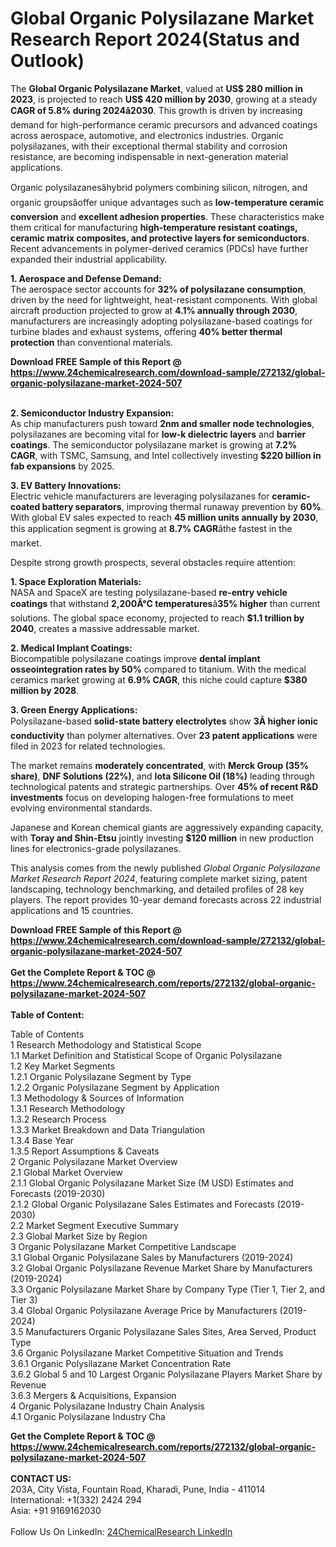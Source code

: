 <h1>Global Organic Polysilazane Market Research Report 2024(Status and Outlook)</h1><p>The <strong>Global Organic Polysilazane Market</strong>, valued at <strong>US$ 280 million in 2023</strong>, is projected to reach <strong>US$ 420 million by 2030</strong>, growing at a steady <strong>CAGR of 5.8% during 2024â2030</strong>. This growth is driven by increasing demand for high-performance ceramic precursors and advanced coatings across aerospace, automotive, and electronics industries. Organic polysilazanes, with their exceptional thermal stability and corrosion resistance, are becoming indispensable in next-generation material applications.</p><p>Organic polysilazanesâhybrid polymers combining silicon, nitrogen, and organic groupsâoffer unique advantages such as <strong>low-temperature ceramic conversion</strong> and <strong>excellent adhesion properties</strong>. These characteristics make them critical for manufacturing <strong>high-temperature resistant coatings, ceramic matrix composites, and protective layers for semiconductors</strong>. Recent advancements in polymer-derived ceramics (PDCs) have further expanded their industrial applicability.</p><p><strong>1. Aerospace and Defense Demand:</strong><br>
The aerospace sector accounts for <strong>32% of polysilazane consumption</strong>, driven by the need for lightweight, heat-resistant components. With global aircraft production projected to grow at <strong>4.1% annually through 2030</strong>, manufacturers are increasingly adopting polysilazane-based coatings for turbine blades and exhaust systems, offering <strong>40% better thermal protection</strong> than conventional materials.</p><div><b>Download FREE Sample of this Report @ 
            <a href="https://www.24chemicalresearch.com/download-sample/272132/global-organic-polysilazane-market-2024-507">
            https://www.24chemicalresearch.com/download-sample/272132/global-organic-polysilazane-market-2024-507</a></b></div><br><p><strong>2. Semiconductor Industry Expansion:</strong><br>
As chip manufacturers push toward <strong>2nm and smaller node technologies</strong>, polysilazanes are becoming vital for <strong>low-k dielectric layers</strong> and <strong>barrier coatings</strong>. The semiconductor polysilazane market is growing at <strong>7.2% CAGR</strong>, with TSMC, Samsung, and Intel collectively investing <strong>$220 billion in fab expansions</strong> by 2025.</p><p><strong>3. EV Battery Innovations:</strong><br>
Electric vehicle manufacturers are leveraging polysilazanes for <strong>ceramic-coated battery separators</strong>, improving thermal runaway prevention by <strong>60%</strong>. With global EV sales expected to reach <strong>45 million units annually by 2030</strong>, this application segment is growing at <strong>8.7% CAGR</strong>âthe fastest in the market.</p><p>Despite strong growth prospects, several obstacles require attention:</p><p><strong>1. Space Exploration Materials:</strong><br>
NASA and SpaceX are testing polysilazane-based <strong>re-entry vehicle coatings</strong> that withstand <strong>2,200Â°C temperatures</strong>â<strong>35% higher</strong> than current solutions. The global space economy, projected to reach <strong>$1.1 trillion by 2040</strong>, creates a massive addressable market.</p><p><strong>2. Medical Implant Coatings:</strong><br>
Biocompatible polysilazane coatings improve <strong>dental implant osseointegration rates by 50%</strong> compared to titanium. With the medical ceramics market growing at <strong>6.9% CAGR</strong>, this niche could capture <strong>$380 million by 2028</strong>.</p><p><strong>3. Green Energy Applications:</strong><br>
Polysilazane-based <strong>solid-state battery electrolytes</strong> show <strong>3Ã higher ionic conductivity</strong> than polymer alternatives. Over <strong>23 patent applications</strong> were filed in 2023 for related technologies.</p><p>The market remains <strong>moderately concentrated</strong>, with <strong>Merck Group (35% share)</strong>, <strong>DNF Solutions (22%)</strong>, and <strong>Iota Silicone Oil (18%)</strong> leading through technological patents and strategic partnerships. Over <strong>45% of recent R&amp;D investments</strong> focus on developing halogen-free formulations to meet evolving environmental standards.</p><p>Japanese and Korean chemical giants are aggressively expanding capacity, with <strong>Toray and Shin-Etsu</strong> jointly investing <strong>$120 million</strong> in new production lines for electronics-grade polysilazanes.</p><p>This analysis comes from the newly published <em>Global Organic Polysilazane Market Research Report 2024</em>, featuring complete market sizing, patent landscaping, technology benchmarking, and detailed profiles of 28 key players. The report provides 10-year demand forecasts across 22 industrial applications and 15 countries.</p><div><b>Download FREE Sample of this Report @ 
            <a href="https://www.24chemicalresearch.com/download-sample/272132/global-organic-polysilazane-market-2024-507">
            https://www.24chemicalresearch.com/download-sample/272132/global-organic-polysilazane-market-2024-507</a></b></div><br><div><b>Get the Complete Report & TOC @ 
            <a href="https://www.24chemicalresearch.com/reports/272132/global-organic-polysilazane-market-2024-507">
            https://www.24chemicalresearch.com/reports/272132/global-organic-polysilazane-market-2024-507</a></b></div><br>
            <b>Table of Content:</b><p>Table of Contents<br />
1 Research Methodology and Statistical Scope<br />
1.1 Market Definition and Statistical Scope of Organic Polysilazane<br />
1.2 Key Market Segments<br />
1.2.1 Organic Polysilazane Segment by Type<br />
1.2.2 Organic Polysilazane Segment by Application<br />
1.3 Methodology & Sources of Information<br />
1.3.1 Research Methodology<br />
1.3.2 Research Process<br />
1.3.3 Market Breakdown and Data Triangulation<br />
1.3.4 Base Year<br />
1.3.5 Report Assumptions & Caveats<br />
2 Organic Polysilazane Market Overview<br />
2.1 Global Market Overview<br />
2.1.1 Global Organic Polysilazane Market Size (M USD) Estimates and Forecasts (2019-2030)<br />
2.1.2 Global Organic Polysilazane Sales Estimates and Forecasts (2019-2030)<br />
2.2 Market Segment Executive Summary<br />
2.3 Global Market Size by Region<br />
3 Organic Polysilazane Market Competitive Landscape<br />
3.1 Global Organic Polysilazane Sales by Manufacturers (2019-2024)<br />
3.2 Global Organic Polysilazane Revenue Market Share by Manufacturers (2019-2024)<br />
3.3 Organic Polysilazane Market Share by Company Type (Tier 1, Tier 2, and Tier 3)<br />
3.4 Global Organic Polysilazane Average Price by Manufacturers (2019-2024)<br />
3.5 Manufacturers Organic Polysilazane Sales Sites, Area Served, Product Type<br />
3.6 Organic Polysilazane Market Competitive Situation and Trends<br />
3.6.1 Organic Polysilazane Market Concentration Rate<br />
3.6.2 Global 5 and 10 Largest Organic Polysilazane Players Market Share by Revenue<br />
3.6.3 Mergers & Acquisitions, Expansion<br />
4 Organic Polysilazane Industry Chain Analysis<br />
4.1 Organic Polysilazane Industry Cha</p><div><b>Get the Complete Report & TOC @ 
            <a href="https://www.24chemicalresearch.com/reports/272132/global-organic-polysilazane-market-2024-507">
            https://www.24chemicalresearch.com/reports/272132/global-organic-polysilazane-market-2024-507</a></b></div><br><b>CONTACT US:</b><br>
            203A, City Vista, Fountain Road, Kharadi, Pune, India - 411014<br>
            International: +1(332) 2424 294<br>
            Asia: +91 9169162030 <br><br>
            Follow Us On LinkedIn: <a href="https://www.linkedin.com/company/24chemicalresearch/">24ChemicalResearch LinkedIn</a>